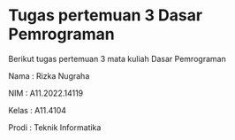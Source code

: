 # Tugas pertemuan 3 Dasar Pemrograman 

Berikut tugas pertemuan 3 mata kuliah Dasar Pemrograman 

Nama : Rizka Nugraha

NIM : A11.2022.14119

Kelas : A11.4104

Prodi : Teknik Informatika
